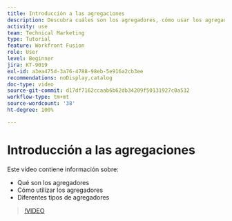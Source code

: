 ```yaml
---
title: Introducción a las agregaciones
description: Descubra cuáles son los agregadores, cómo usar los agregadores y los distintos tipos de agregadores en  [!DNL Adobe Workfront Fusion].
activity: use
team: Technical Marketing
type: Tutorial
feature: Workfront Fusion
role: User
level: Beginner
jira: KT-9019
exl-id: a3ea475d-3a76-4788-98eb-5e916a2cb3ee
recommendations: noDisplay,catalog
doc-type: video
source-git-commit: d17df7162ccaab6b62db34209f50131927c0a532
workflow-type: tm+mt
source-wordcount: '38'
ht-degree: 100%

---
```


# Introducción a las agregaciones

Este vídeo contiene información sobre:

* Qué son los agregadores
* Cómo utilizar los agregadores
* Diferentes tipos de agregadores

>[!VIDEO](https://video.tv.adobe.com/v/3417284/?quality=12&learn=on&enablevpops&captions=spa)
